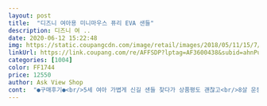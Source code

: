 ```yaml
---
layout: post 
title:  "디즈니 여아용 미니마우스 퓨리 EVA 샌들" 
description: 디즈니 여 ..
date: 2020-06-12 15:22:48 
img: https://static.coupangcdn.com/image/retail/images/2018/05/11/15/7/c24ba681-0768-42af-a9c7-a27f3f84c069.jpg 
linkUrl: https://link.coupang.com/re/AFFSDP?lptag=AF3600438&subid=ahnPublicAsk&pageKey=90772882&itemId=282970555&vendorItemId=3693819520&traceid=V0-113-472b12b8f0bbe5c7 
categories: [1004] 
color: FF1744 
price: 12550 
author: Ask View Shop 
cont:  "●구매후기●<br/>5세 여아 가볍게 신길 샌들 찾다가 상품평도 괜찮고<br/>8살 운동화 넉넉하게 200맞는데<br/>가격도 11,900원으로 저렴하고 <br/>가격도 저렴한데 꼭맞게 한철 잘신켜보자 하고 170으로 구매했어요.<br/><br/>그리고 아이도 마음에 들어해서 뿌듯뿌듯 ^^<br/>그정도는 괜찮아요.<br/>.<br/><br/>근데 찍찍이쪽 한곳이 조금 찌그러져있지만<br/>기대이상으로 품질좋고 이뿌고 귀엽네요<br/>내년에는 못 신을듯 하고 올해 열심히 신켜야 할것 같아요<br/>넉넉하지는 않아요 근데 한치수더크면 불안불안;;<br/>로켓배송 상품이라 역시 주문하고 다음날 바로 받아 보았습니다<br/>발등높은아이에게 편하게 맞아요<br/>색상 디자인 모두 화면과 같고 무엇보다 신발이 무척이나 가벼워서 마음에 들었어요.<br/><br/>신발커서 넘어질까봐 큰건 안좋아해서<br/>실측180인 아이에게<br/>아이가 이쁘다고 좋아하고 편하다고 하네요<br/>아이가 좋아하는 미니마우스 케릭터라서 좋아 할것 같아서 주문했어요.<br/><br/>왠걸 양말신고도 딱 좋아요 <br/>요것도200주문했는데 딱 이뿌게 맞고<br/>운동화 매장분이 저희 애가 발등이 높다 하셨는데도 잘 맞았어요<br/>이뿌고빠른배송 굿굿입니다<br/>저희 아이는 160사이즈는 아주 조금 살짝 작고 170은 좀 넉넉한 애매한 사이즈인데,<br/>집앞에 나갈때 편하게 신길려고 구입했는데<br/>한사이 업해서 많이들 사시길래 180과 조금 고민하다가<br/>혹시나 작거나 너무 딱 맞으면 어쩌나 걱정했는데,<br/>" 
---
```

